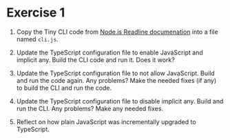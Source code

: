# Exercise 1

1. Copy the Tiny CLI code from [Node.js Readline documenation](https://nodejs.org/api/readline.html#example-tiny-cli) into a file named `cli.js`. 

2. Update the TypeScript configuration file to enable JavaScript and implicit any. Build the CLI code and run it. Does it work?

3. Update the TypeScript configuration file to not allow JavaScript. Build and run the code again. Any problems? Make the needed fixes (if any) to build the CLI and run the code.

4. Update the TypeScript configuration file to disable implicit any. Build and run the CLI. Any problems? Make any needed fixes.

5. Reflect on how plain JavaScript was incrementally upgraded to TypeScript.